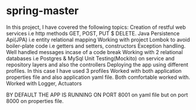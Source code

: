 # spring-master

In this project, I have covered the following topics:
  Creation of restful web services i.e http methods GET, POST, PUT $ DELETE.
  Java Persistence Api(JPA) i.e entity relational mapping
  Working with project Lombok to avoid boiler-plate code i.e getters and setters, constructors
  Exception handling. Well handled messages incase of a code break
  Working with 2 relational databases i.e Postgres & MySql
  Unit Testing(Mockito) on service and repository layers and also the controllers
  Deploying the app using different profiles. In this case I have used 3 profiles
  Worked with both application properties file and also application yaml file. Both comfortable worked with.
  Worked with Logger, Actuators
  
  BY DEFAULT THE APP IS RUNNING ON PORT 8001 on yaml file but on port 8000 on properties file.
  
